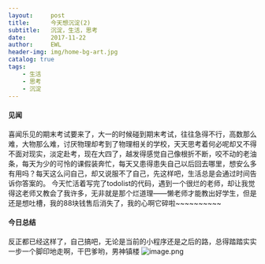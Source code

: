 ```yaml
---
layout:     post
title:      今天想沉淀(2)
subtitle:   沉淀，生活，思考
date:       2017-11-22
author:     EWL
header-img: img/home-bg-art.jpg
catalog: true
tags:
    - 生活
    - 思考 
    - 沉淀
---
```



#### 见闻

喜闻乐见的期末考试要来了，大一的时候碰到期末考试，往往急得不行，高数那么难，大物那么难，讨厌物理却考到了物理相关的学校，天天思考着何必呢却又不得不面对现实，淡定赴考，现在大四了，越发得感觉自己像根折不断，咬不动的老油条，每天为少的可怜的课假装奔忙，每天又患得患失自己以后回去哪里，想安么多有用吗？每天这么问自己，却又说服不了自己，先这样吧，生活总是会通过时间告诉你答案的。
今天忙活着写完了todolist的代码，遇到一个很烂的老师，却让我觉得这老师又教会了我许多，无非就是那个烂道理——懒老师才能教出好学生，但是还是想吐槽，我的88块钱售后消失了，我的心啊它碎啦~~~~~~~~~~


#### 今日总结

反正都已经这样了，自己搞吧，无论是当前的小程序还是之后的路，总得踏踏实实一步一个脚印地走啊，干巴爹哟，男神镇楼
![image.png](http://www.005.tv/uploads/allimg/160829/22-160R921562C00.jpg)
